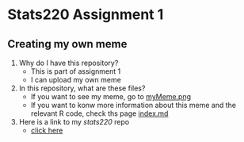 # Stats220 Assignment 1
## Creating my own meme

1. Why do I have this repository?
    - This is part of assignment 1
    - I can upload my own meme
2. In this repository, what are these files?
    - If you want to see my meme, go to [myMeme.png](myMeme.png)
    - If you want to konw more information about this meme and the relevant R code, check ths page [index.md](index.md)
4. Here is a link to my *stats220* repo
   * [click here](https://gshuns.github.io/stats220/)

